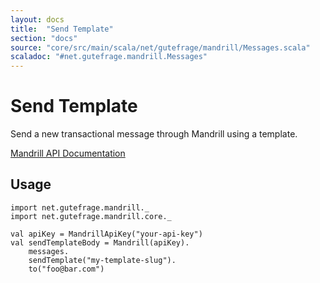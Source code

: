 ```yaml
---
layout: docs
title:  "Send Template"
section: "docs"
source: "core/src/main/scala/net/gutefrage/mandrill/Messages.scala"
scaladoc: "#net.gutefrage.mandrill.Messages"
---
```


# Send Template

Send a new transactional message through Mandrill using a template.

[Mandrill API Documentation](https://mandrillapp.com/api/docs/messages.JSON.html#method=send-template)

## Usage

```tut:silent
import net.gutefrage.mandrill._
import net.gutefrage.mandrill.core._

val apiKey = MandrillApiKey("your-api-key")
val sendTemplateBody = Mandrill(apiKey).
    messages.
    sendTemplate("my-template-slug").
    to("foo@bar.com")
```
